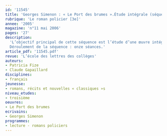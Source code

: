 ```yaml
---
id: '11545'
title: 'Georges Simenon : « Le Port des brumes ».Étude intégrale (séquence)'
rubrique: 'Le roman policier [3e]'
annee: '2005'
magazine: 'n°11 mai 2006'
pages: '27'
description: 
  'L’objectif principal de cette séquence est l’étude d’une œuvre intégrale centrée sur l’analyse du genre romanesque et, plus précisément, du roman policier. Sur le plan méthodologique, les élèves doivent repérer les constantes du genre pour réinvestir leurs apprentissages dans la lecture d’autres œuvres. Le récit policier se construit avec un point de vue réaliste sur le monde qui permet au lecteur de se substituer à l’enquêteur pour exercer ses facultés de raisonnement sur une réalité qui lui est dévoilée. Simenon se réfère à un monde daté pour les adolescents, il faut donc le mettre à distance pour l’interroger dans le contexte du début du XXe siècle. Sur le plan linguistique, l’œuvre se caractérise par l’importance du discours direct, et la narration se fragmente entre ces discours nettement prépondérants. Cela participe à la mise en place de l’illusion réaliste et à la critique sociale. La distribution et la caractérisation des personnages renforcent l’opposition entre deux univers sociaux de l’époque : les petites gens et la bourgeoisie provinciale. L’atmosphère, déjà inscrite dans le titre, se construit par touches récurrentes qu’il faudra repérer. Enfin, la concentration narrative de l’ensemble est remarquable, le roman se déroule sur quatre jours tout en se référant à une diachronie de quinze ans.
  Déroulement de la séquence : onze séances.'
article_pdf: '11545.pdf'
revue: 'L’école des lettres des collèges'
auteurs:
- Patricia Fize
- Claude Gapaillard
disciplines:
- français
jeunesse:
- romans, récits et nouvelles « classiques »s
niveau_etudes:
- troisième
oeuvres:
- Le Port des brumes
ecrivains:
- Georges Simenon
programmes:
- lecture - romans policiers
---
```

